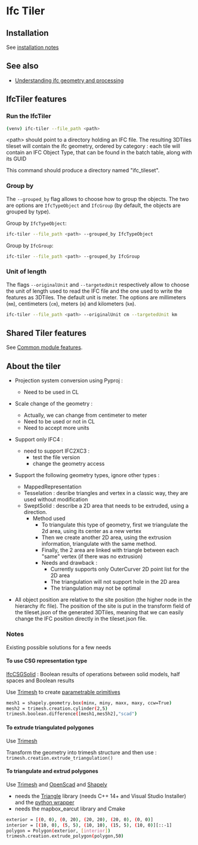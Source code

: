 # Ifc Tiler

## Installation

See [installation notes](https://github.com/VCityTeam/py3dtilers/blob/master/README.md)

## See also

- [Understanding ifc geometry and processing](IFC_Geometry.md)

## IfcTiler features

### Run the IfcTiler

```bash
(venv) ifc-tiler --file_path <path>
```

\<path\> should point to a directory holding an IFC file.
The resulting 3DTiles tileset will contain the ifc geometry, ordered by category :
each tile will contain an IFC Object Type, that can be found in the batch table, along with its GUID

This command should produce a directory named "ifc_tileset".

### Group by

The `--grouped_by` flag allows to choose how to group the objects. The two are options are `IfcTypeObject` and `IfcGroup` (by default, the objects are grouped by type).

Group by `IfcTypeObject`:

```bash
ifc-tiler --file_path <path> --grouped_by IfcTypeObject
```

Group by `IfcGroup`:

```bash
ifc-tiler --file_path <path> --grouped_by IfcGroup
```

### Unit of length

The flags `--originalUnit` and `--targetedUnit` respectively allow to choose the unit of length used to read the IFC file and the one used to write the features as 3DTiles. The default unit is meter. The options are millimeters (`mm`), centimeters (`cm`), meters (`m`) and kilometers (`km`).

```bash
ifc-tiler --file_path <path> --originalUnit cm --targetedUnit km
```

## Shared Tiler features

See [Common module features](../Common/README.md#common-tiler-features).

## About the tiler

- Projection system conversion using Pyproj :
  - Need to be used in CL

- Scale change of the geometry :
  - Actually, we can change from centimeter to meter
  - Need to be used or not in CL
  - Need to accept more units

- Support only IFC4 :
  - need to support IFC2XC3 :
    - test the file version
    - change the geometry access

- Support the following geometry types, ignore other types :
  - MappedRepresentation
  - Tesselation : desribe triangles and vertex in a classic way, they are used without modification
  - SweptSolid : describe a 2D area that needs to be extruded, using a direction.
    - Method used
      - To triangulate this type of geometry, first we triangulate the 2d area, using its center as a new vertex
      - Then we create another 2D area, using the extrusion information, triangulate with the same method.
      - Finally, the 2 area are linked with triangle between each "same" vertex (if there was no extrusion)
      - Needs and drawback :
        - Currently supports only OuterCurver 2D point list for the 2D area
        - The triangulation will not support hole in the 2D area
        - The triangulation may not be optimal

- All object position are relative to the site position (the higher node in the hierarchy ifc file). The position of the site is put in the transform field of the tileset.json of the generated 3DTiles, meaning that we can easily change the IFC position directly in the tileset.json file.

### Notes

Existing possible solutions for a few needs

#### __To use CSG representation type__

[IfcCSGSolid](https://standards.buildingsmart.org/IFC/RELEASE/IFC4/ADD1/HTML/schema/ifcgeometricmodelresource/lexical/ifccsgsolid.htm) : Boolean results of operations between solid models, half spaces and Boolean results

Use [Trimesh](https://trimsh.org/index.html) to create [parametrable primitives](https://standards.buildingsmart.org/IFC/RELEASE/IFC4/ADD1/HTML/schema/ifcgeometricmodelresource/lexical/ifccsgprimitive3d.htm)

```bash
mesh1 = shapely.geometry.box(minx, miny, maxx, maxy, ccw=True) 
mesh2 = trimesh.creation.cylinder(2,5)
trimesh.boolean.difference([mesh1,mes5h2],"scad")
```

#### __To extrude triangulated polygones__

Use [Trimesh](https://trimsh.org/index.html)

Transform the geometry into trimesh structure and then use :  
```trimesh.creation.extrude_triangulation()```

#### __To triangulate and extrud polygones__

Use [Trimesh](https://trimsh.org/index.html) and [OpenScad](https://openscad.org/) and [Shapely](https://pypi.org/project/Shapely/)

- needs the [Triangle](https://www.cs.cmu.edu/~quake/triangle.html) library (needs C++ 14+ and Visual Studio Installer) and the [python wrapper](https://pypi.org/project/triangle/)
- needs the mapbox_earcut library and Cmake

```bash
exterior = [(0, 0), (0, 20), (20, 20), (20, 0), (0, 0)]
interior = [(10, 0), (5, 5), (10, 10), (15, 5), (10, 0)][::-1]
polygon = Polygon(exterior, [interior])
trimesh.creation.extrude_polygon(polygon,50)
```
